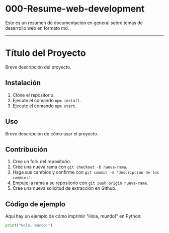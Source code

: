 # 000-Resume-web-development
Este es un resumen de documentacion en general sobre temas de desarrollo web en formato md.

----------------------------------------------------------------------------
# Título del Proyecto

Breve descripción del proyecto.

## Instalación

1. Clone el repositorio.
2. Ejecute el comando `npm install`.
3. Ejecute el comando `npm start`.

## Uso

Breve descripción de cómo usar el proyecto.

## Contribución

1. Cree un fork del repositorio.
2. Cree una nueva rama con `git checkout -b nueva-rama`.
3. Haga sus cambios y confirme con `git commit -m 'descripción de los cambios'`.
4. Empuje la rama a su repositorio con `git push origin nueva-rama`.
5. Cree una nueva solicitud de extracción en Github.

## Código de ejemplo

Aquí hay un ejemplo de cómo imprimir "Hola, mundo!" en Python:

```python
print("Hola, mundo!")


